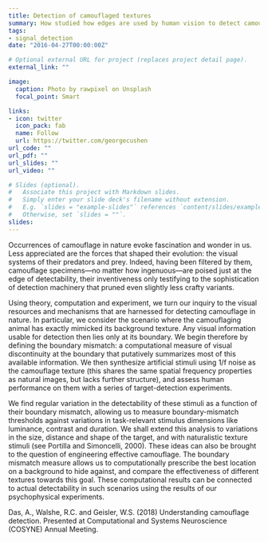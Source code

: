 ```yaml
---
title: Detection of camouflaged textures
summary: How studied how edges are used by human vision to detect camouflage.
tags:
- signal_detection
date: "2016-04-27T00:00:00Z"

# Optional external URL for project (replaces project detail page).
external_link: ""

image:
  caption: Photo by rawpixel on Unsplash
  focal_point: Smart

links:
- icon: twitter
  icon_pack: fab
  name: Follow
  url: https://twitter.com/georgecushen
url_code: ""
url_pdf: ""
url_slides: ""
url_video: ""

# Slides (optional).
#   Associate this project with Markdown slides.
#   Simply enter your slide deck's filename without extension.
#   E.g. `slides = "example-slides"` references `content/slides/example-slides.md`.
#   Otherwise, set `slides = ""`.
slides: 
---
```


Occurrences of camouflage in nature evoke fascination and wonder in us. Less appreciated are the forces that shaped their evolution: the visual systems of their predators and prey. Indeed, having been filtered by them, camouflage specimens—no matter how ingenuous—are poised just at the edge of detectability, their inventiveness
only testifying to the sophistication of detection machinery that pruned even slightly less crafty variants.

Using theory, computation and experiment, we turn our inquiry to the visual resources and mechanisms that are harnessed for detecting camouflage in nature. In particular, we consider the scenario where the camouflaging animal has exactly mimicked its background texture. Any visual information usable for detection then lies only at its boundary. We begin therefore by defining the boundary mismatch: a computational measure of visual discontinuity at the boundary that putatively summarizes most of this available information. We then synthesize artificial stimuli using 1/f noise as the camouflage texture (this shares the same spatial frequency properties as natural images, but lacks further structure), and assess human performance on them with a
series of target-detection experiments. 

We find regular variation in the detectability of these stimuli as a function of their boundary mismatch, allowing us to measure boundary-mismatch thresholds against variations in task-relevant stimulus dimensions like luminance, contrast and duration. We shall extend this analysis to variations in the size, distance and shape of the target, and with naturalistic texture stimuli (see Portilla and Simoncelli, 2000). These ideas can also be brought to the question of engineering effective camouflage. The boundary mismatch measure allows us to computationally prescribe the best location on a background to hide against, and compare the effectiveness of different textures towards this goal. These computational results can be connected to actual detectability in such scenarios using the results of our psychophysical experiments.

Das, A., Walshe, R.C. and Geisler, W.S. (2018) Understanding camouflage detection. Presented at Computational and Systems Neuroscience (COSYNE) Annual Meeting.
